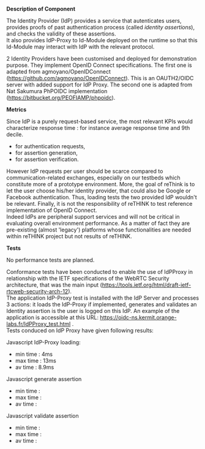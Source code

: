 **Description of Component**

The Identity Provider (IdP) provides a service that autenticates users, provides proofs of past authentication process 
(called _identity assertions_), and checks the validity of these assertions.  
It also provides IdP-Proxy to Id-Module deployed on the runtime so that this Id-Module may interact with IdP with the relevant protocol.

2 Identity Providers have been customised and deployed for demonstration purpose. They implement OpenID Connect specifications. The first one is adapted from agmoyano/OpenIDConnect (https://github.com/agmoyano/OpenIDConnect). This is an OAUTH2/OIDC server with added support for IdP Proxy. The second one is adapted from Nat Sakumura PhPOIDC implementation (https://bitbucket.org/PEOFIAMP/phpoidc). 

**Metrics**

Since IdP is a purely request-based service, the most relevant KPIs would characterize response time : for instance average response time and 9th decile.
- for authentication requests,
- for assertion generation,
- for assertion verification.

However IdP requests per user should be scarce compared to communication-related exchanges, especially on our testbeds which constitute more of a prototype environment. More, the goal of reThink is to let the user choose his/her identity provider, that could also be Google or Facebook authentication. Thus, loading tests the two provided IdP wouldn't be relevant. Finally, it is not the responsibility of reTHINK to test reference implementation of OpenID Connect.  
Indeed IdPs are peripheral support services and will not be critical in evaluating overall environment performance. As a matter of fact they are pre-existing (almost 'legacy') platforms whose functionalities are needed within reTHINK project but not results of reTHINK.

**Tests**

No performance tests are planned.

Conformance tests have been conducted to enable the use of IdPProxy in relationship with the IETF specifications of the WebRTC Security architecture, that was the main input (https://tools.ietf.org/html/draft-ietf-rtcweb-security-arch-12).   
The application IdP-Proxy test is installed with the IdP Server and processes 3 actions: it loads the IdP-Proxy if implemented, generates and validates an Identity assertion is the user is logged on this IdP. An example of the application is accessible at this URL: https://oidc-ns.kermit.orange-labs.fr/IdPProxy_test.html .  
Tests conduced on IdP Proxy have given following results:

Javascript IdP-Proxy loading: 
* min time : 4ms
* max time : 13ms
* av time  : 8.9ms
 
Javascript generate assertion
* min time : 
* max time : 
* av time  : 
 
Javascript validate assertion
* min time : 
* max time : 
* av time  : 
 

